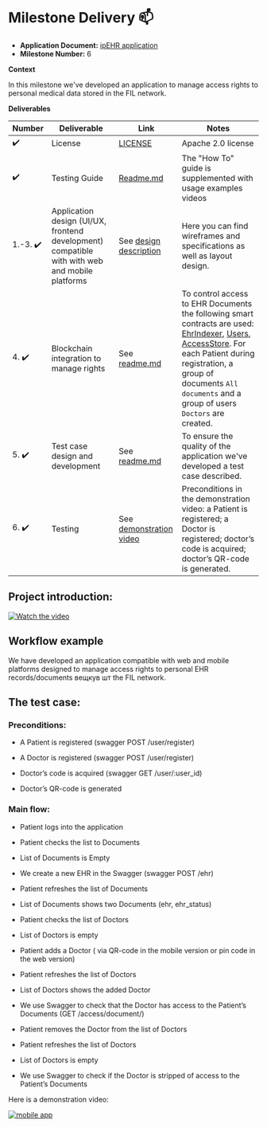 # Milestone Delivery :mailbox:

* **Application Document:** [ipEHR application](https://github.com/filecoin-project/devgrants/issues/418)
* **Milestone Number:** 6

**Context**

In this milestone we've developed an application to manage access rights to personal medical data stored in the FIL network.

**Deliverables**

| Number                | Deliverable                              | Link                                                                                                                                  | Notes                                                                                                                                                                                                                                                                                                                  |
|-----------------------|------------------------------------------|---------------------------------------------------------------------------------------------------------------------------------------|------------------------------------------------------------------------------------------------------------------------------------------------------------------------------------------------------------------------------------------------------------------------------------------------------------------------|
| :heavy_check_mark:    | License | [LICENSE](https://github.com/bsn-si/IPEHR-stat/blob/main/LICENSE) | Apache 2.0 license |
| :heavy_check_mark:    | Testing Guide | [Readme.md](https://github.com/bsn-si/IPEHR-stat/tree/main#local-deployment) | The "How To" guide is supplemented with usage examples videos |
| 1.-3. :heavy_check_mark: | Application design (UI/UX, frontend development) compatible with with web and mobile platforms | See [design description](https://github.com/bsn-si/IPEHR-gateway/tree/develop/progress/Milestone_6#design-and-development-of-an-application-to-manage-personal-medical-data-and-its-access-rights) | Here you can find wireframes and specifications as well as layout design. | 
| 4. :heavy_check_mark: | Blockchain integration to manage rights | See [readme.md](https://github.com/bsn-si/IPEHR-gateway/tree/develop/progress/Milestone_6#blockchain-integration-to-manage-rights) | To control access to EHR Documents the following smart contracts are used: [EhrIndexer](https://github.com/bsn-si/IPEHR-blockchain-indexes/blob/develop/contracts/EhrIndexer.sol), [Users](https://github.com/bsn-si/IPEHR-blockchain-indexes/blob/develop/contracts/Users.sol), [AccessStore](https://github.com/bsn-si/IPEHR-blockchain-indexes/blob/develop/contracts/AccessStore.sol). For each Patient during registration, a group of documents `All documents` and a group of users `Doctors` are created. | 
| 5. :heavy_check_mark: | Test case design and development | See [readme.md](https://github.com/bsn-si/IPEHR-gateway/tree/develop/progress/Milestone_6#test-case-design-and-development--testing) | To ensure the quality of the application we've developed a test case described. |
| 6. :heavy_check_mark: | Testing | See [demonstration video](https://media.bsn.si/ipehr/v2/how_to_add_doctor_into_app.mp4) | Preconditions in the demonstration video: a Patient is registered; a Doctor is registered; doctor’s code is acquired; doctor’s QR-code is generated. |

## Project introduction:

[![Watch the video](https://media.bsn.si/ipehr/logo_intro.jpg)](https://www.youtube.com/watch?v=nJFA5W4qoEw)


## Workflow example

We have developed an application compatible with web and mobile platforms designed to manage access rights to personal EHR records/documents вещкув шт the FIL network.


## The test case:
  
  
### Preconditions:

-   A Patient is registered (swagger POST /user/register)
    
-   A Doctor is registered (swagger POST /user/register)
    
-   Doctor’s code is acquired (swagger GET /user/:user_id)
    
-   Doctor’s QR-code is generated
  

### Main flow:

-   Patient logs into the application
    
-   Patient checks the list to Documents
    
-   List of Documents is Empty
    
-   We create a new EHR in the Swagger (swagger POST /ehr)
    
-   Patient refreshes the list of Documents
    
-   List of Documents shows two Documents (ehr, ehr_status)
    
-   Patient checks the list of Doctors
    
-   List of Doctors is empty
    
-   Patient adds a Doctor ( via QR-code in the mobile version or pin code in the web version)
    
-   Patient refreshes the list of Doctors
    
-   List of Doctors shows the added Doctor
    
-   We use Swagger to check that the Doctor has access to the Patient’s Documents (GET /access/document/)
    
-   Patient removes the Doctor from the list of Doctors
    
-   Patient refreshes the list of Doctors
    
-   List of Doctors is empty
    
-   We use Swagger to check if the Doctor is stripped of access to the Patient’s Documents
    
  
Here is a demonstration video:

[![mobile app](https://user-images.githubusercontent.com/98888366/215516946-c8f37970-0c1b-47ca-b356-797ea8149da2.png)
](https://media.bsn.si/ipehr/v2/how_to_add_doctor_into_app.mp4)
